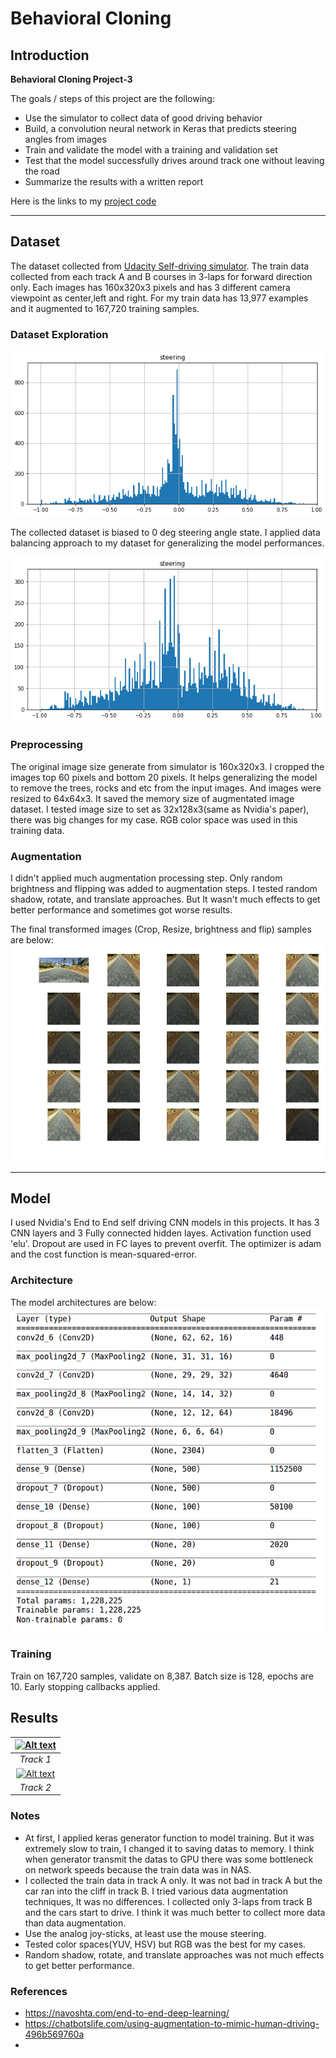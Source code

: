# **Behavioral Cloning** 

[//]: # (Image References)

[image1]: ./examples/hist.png "Histogram"
[image2]: ./examples/histbal.png "Balanced histogram"
[image3]: ./examples/modelsummary.png "Model Summary"
[image4]: ./examples/transformed.png "Transformed Image"

## Introduction
**Behavioral Cloning Project-3**

The goals / steps of this project are the following:
* Use the simulator to collect data of good driving behavior
* Build, a convolution neural network in Keras that predicts steering angles from images
* Train and validate the model with a training and validation set
* Test that the model successfully drives around track one without leaving the road
* Summarize the results with a written report

Here is the links to my [project code](https://github.com/jaeoh2/self-driving-car-nd/blob/master/CarND-Behavioral-Cloning-P3/Behavioral-Cloning.ipynb)

---

## Dataset
The dataset collected from [Udacity Self-driving simulator](https://github.com/udacity/self-driving-car-sim). The train data collected from each track A and B courses in 3-laps for forward direction only. Each images has 160x320x3 pixels and has 3 different camera viewpoint as center,left and right. For my train data has 13,977 examples and it augmented to 167,720 training samples.
### Dataset Exploration
![alt_text][image1]

The collected dataset is biased to 0 deg steering angle state. I applied data balancing approach to my dataset for generalizing the model performances.

![alt_text][image2]

### Preprocessing
The original image size generate from simulator is 160x320x3. I cropped the images top 60 pixels and bottom 20 pixels. It helps generalizing the model to remove the trees, rocks and etc from the input images. And images were resized to 64x64x3. It saved the memory size of augmentated image dataset. I tested image size to set as 32x128x3(same as Nvidia's paper), there was big changes for my case. RGB color space was used in this training data.

### Augmentation
I didn't applied much augmentation processing step. Only random brightness and flipping was added to augmentation steps. I tested random shadow, rotate, and translate approaches. But It wasn't much effects to get better performance and sometimes got worse results.

The final transformed images (Crop, Resize, brightness and flip) samples are below:
![alt_text][image4]

---

## Model
I used Nvidia's End to End self driving CNN models in this projects. It has 3 CNN layers and 3 Fully connected hidden layes. Activation function used 'elu'. Dropout are used in FC layes to prevent overfit. The optimizer is adam and the cost function is mean-squared-error.

### Architecture
The model architectures are below:
![alt_text][image3]

### Training
Train on 167,720 samples, validate on 8,387. Batch size is 128, epochs are 10. Early stopping callbacks applied.

## Results
 | [![Alt text](https://img.youtube.com/vi/BMOCWUwIXKc/0.jpg)](https://youtu.be/BMOCWUwIXKc) |
 |:--:|
 | *Track 1* |
 | [![Alt text](https://img.youtube.com/vi/85vzNDCZT78/0.jpg)](https://youtu.be/85vzNDCZT78) |
 | *Track 2* |
 
### Notes
 * At first, I applied keras generator function to model training. But it was extremely slow to train, I changed it to saving datas to memory. I think when generator transmit the datas to GPU there was some bottleneck on network speeds because the train data was in NAS.
 * I collected the train data in track A only. It was not bad in track A but the car ran into the cliff in track B. I tried various data augmentation techniques, It was no differences. I collected only 3-laps from track B and the cars start to drive. I think it was much better to collect more data than data augmentation.
 * Use the analog joy-sticks, at least use the mouse steering.
 * Tested color spaces(YUV, HSV) but RGB was the best for my cases.
 * Random shadow, rotate, and translate approaches was not much effects to get better performance.
 
 ### References
 * https://navoshta.com/end-to-end-deep-learning/
 * https://chatbotslife.com/using-augmentation-to-mimic-human-driving-496b569760a
 * 
 
